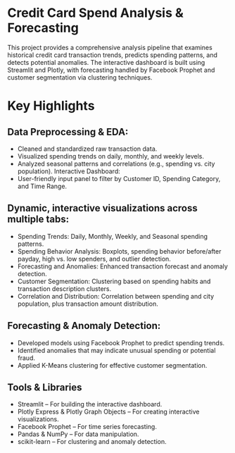 # Credit Card Spend Analysis & Forecasting
This project provides a comprehensive analysis pipeline that examines historical credit card transaction trends, predicts spending patterns, and detects potential anomalies. The interactive dashboard is built using Streamlit and Plotly, with forecasting handled by Facebook Prophet and customer segmentation via clustering techniques.

# Key Highlights
## Data Preprocessing & EDA:

- Cleaned and standardized raw transaction data.
- Visualized spending trends on daily, monthly, and weekly levels.
- Analyzed seasonal patterns and correlations (e.g., spending vs. city population).
Interactive Dashboard:
- User-friendly input panel to filter by Customer ID, Spending Category, and Time Range.

## Dynamic, interactive visualizations across multiple tabs:
- Spending Trends: Daily, Monthly, Weekly, and Seasonal spending patterns.
- Spending Behavior Analysis: Boxplots, spending behavior before/after payday, high vs. low spenders, and outlier detection.
- Forecasting and Anomalies: Enhanced transaction forecast and anomaly detection.
- Customer Segmentation: Clustering based on spending habits and transaction description clusters.
- Correlation and Distribution: Correlation between spending and city population, plus transaction amount distribution.

## Forecasting & Anomaly Detection:

- Developed models using Facebook Prophet to predict spending trends.
- Identified anomalies that may indicate unusual spending or potential fraud.
- Applied K-Means clustering for effective customer segmentation.

## Tools & Libraries
- Streamlit – For building the interactive dashboard.
- Plotly Express & Plotly Graph Objects – For creating interactive visualizations.
- Facebook Prophet – For time series forecasting.
- Pandas & NumPy – For data manipulation.
- scikit-learn – For clustering and anomaly detection.
